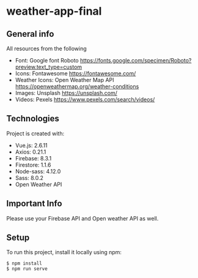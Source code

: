 # weather-app-final

## General info

All resources from the following

- Font: Google font Roboto https://fonts.google.com/specimen/Roboto?preview.text_type=custom
- Icons: Fontawesome https://fontawesome.com/
- Weather Icons: Open Weather Map API https://openweathermap.org/weather-conditions
- Images: Unsplash https://unsplash.com/
- Videos: Pexels https://www.pexels.com/search/videos/

## Technologies

Project is created with:

- Vue.js: 2.6.11
- Axios: 0.21.1
- Firebase: 8.3.1
- Firestore: 1.1.6
- Node-sass: 4.12.0
- Sass: 8.0.2
- Open Weather API

## Important Info

Please use your Firebase API and Open weather API as well.

## Setup

To run this project, install it locally using npm:

```
$ npm install
$ npm run serve
```

